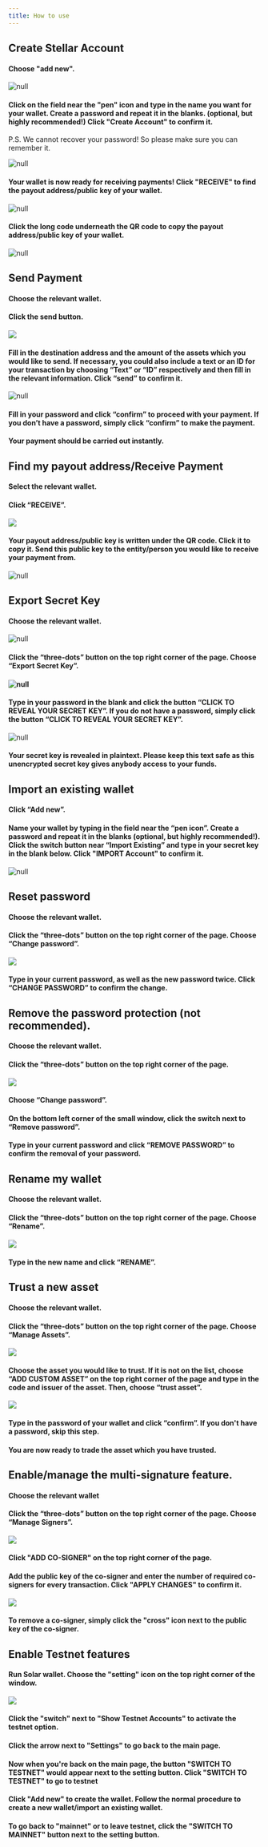 ```yaml
---
title: How to use
---
```

## Create Stellar Account

#### Choose "add new".

![null](/images/add-new.png)

#### Click on the field near the "pen" icon and type in the name you want for your wallet. Create a password and repeat it in the blanks. (optional, but highly recommended!) Click "Create Account" to confirm it. 

   P.S. We cannot recover your password! So please make sure you can remember it.

![null](/images/rename-it-.png)

#### Your wallet is now ready for receiving payments! Click "RECEIVE" to find the payout address/public key of your wallet.

![null](/images/receive.png)

#### Click the long code underneath the QR code to copy the payout address/public key of your wallet.

![null](/images/tap-to-copy.png)



## Send Payment

#### Choose the relevant wallet.

#### Click the send button.

![](/images/screen-shot-2019-02-18-at-10.35.36.png)

#### Fill in the destination address and the amount of the assets which you would like to send. If necessary, you could also include a text or an ID for your transaction by choosing “Text” or “ID” respectively and then fill in the relevant information. Click “send” to confirm it.

![null](/images/screen-shot-2019-02-15-at-17.54.08.png)

#### Fill in your password and click “confirm” to proceed with your payment. If you don’t have a password, simply click “confirm” to make the payment.

#### Your payment should be carried out instantly.



## Find my payout address/Receive Payment

#### Select the relevant wallet.

#### Click “RECEIVE”.

![](/images/screen-shot-2019-02-18-at-10.35.36.png)

#### Your payout address/public key is written under the QR code. Click it to copy it. Send this public key to the entity/person you would like to receive your payment from.

![null](/images/tap-to-copy.png)



## Export Secret Key

#### Choose the relevant wallet.

   ![null](/images/choose-an-account.png)

#### Click the “three-dots” button on the top right corner of the page. Choose “Export Secret Key”.

####    ![null](/images/three-dots.png)

#### Type in your password in the blank and click the button “CLICK TO REVEAL YOUR SECRET KEY”. If you do not have a password, simply click the button “CLICK TO REVEAL YOUR SECRET KEY”.

   ![null](/images/password-secret-.png)

#### Your secret key is revealed in plaintext. **Please keep this text safe as this unencrypted secret key gives anybody access to your funds.**



## Import an existing wallet

#### Click “Add new”.

#### Name your wallet by typing in the field near the “pen icon”. Create a password and repeat it in the blanks (optional, but highly recommended!). Click the switch button near “Import Existing” and type in your secret key in the blank below. Click "IMPORT Account" to confirm it.

![null](/images/screen-shot-2019-02-15-at-17.51.06.png)



## Reset password

#### Choose the relevant wallet.

#### Click the “three-dots” button on the top right corner of the page. Choose “Change password”.

![](/images/three-dots.png)

#### 

#### Type in your current password, as well as the new password twice. Click “CHANGE PASSWORD” to confirm the change.



## Remove the password protection (not recommended).

#### Choose the relevant wallet.

#### Click the “three-dots” button on the top right corner of the page.

![](/images/three-dots.png)

#### Choose “Change password”.

#### On the bottom left corner of the small window, click the switch next to “Remove password”.

#### Type in your current password and click “REMOVE PASSWORD” to confirm the removal of your password.



## Rename my wallet

#### Choose the relevant wallet.

#### Click the “three-dots” button on the top right corner of the page. Choose “Rename”.

#### 

![](/images/three-dots.png)

#### Type in the new name and click “RENAME”.



## Trust a new asset

#### Choose the relevant wallet.

#### Click the “three-dots” button on the top right corner of the page. Choose “Manage Assets”. 

![](/images/three-dots.png)

#### Choose the asset you would like to trust. If it is not on the list, choose “ADD CUSTOM ASSET” on the top right corner of the page and type in the code and issuer of the asset. Then, choose “trust asset”.

![](/images/screen-shot-2019-02-18-at-11.43.16.png)

#### Type in the password of your wallet and click “confirm”. If you don't have a password, skip this step. 

#### You are now ready to trade the asset which you have trusted.



## Enable/manage the multi-signature feature.

#### Choose the relevant wallet

#### Click the “three-dots” button on the top right corner of the page. Choose “Manage Signers”.

![](/images/three-dots.png)

#### 

#### Click "ADD CO-SIGNER" on the top right corner of the page.

#### Add the public key of the co-signer and enter the number of required co-signers for every transaction. Click "APPLY CHANGES" to confirm it.

![](/images/cosigners.png)

#### To remove a co-signer, simply click the "cross" icon next to the public key of the co-signer.



## Enable Testnet features

#### Run Solar wallet. Choose the "setting" icon on the top right corner of the window.

![](/images/screen-shot-2019-02-18-at-12.01.13.png)

#### Click the "switch" next to "Show Testnet Accounts" to activate the testnet option.

#### Click the arrow next to "Settings" to go back to the main page.

#### Now when you're back on the main page, the button "SWITCH TO TESTNET" would appear next to the setting button. Click "SWITCH TO TESTNET" to go to testnet

#### Click "Add new" to create the wallet. Follow the normal procedure to create a new wallet/import an existing wallet.

#### To go back to "mainnet" or to leave testnet, click the "SWITCH TO MAINNET" button next to the setting button.
